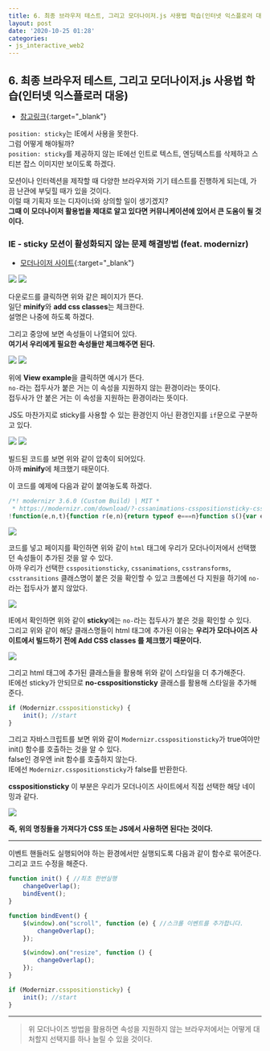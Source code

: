 ```yaml
---
title: 6. 최종 브라우저 테스트, 그리고 모더나이저.js 사용법 학습(인터넷 익스플로러 대응)
layout: post
date: '2020-10-25 01:28'
categories:
- js_interactive_web2
---
```


## 6. 최종 브라우저 테스트, 그리고 모더나이저.js 사용법 학습(인터넷 익스플로러 대응)

* [참고링크](https://hyungju-lee.github.io/hyungju-lee-interactions/interactive-web2/study/section7/step4/index.html){:target="_blank"}

`position: sticky`는 IE에서 사용을 못한다.  
그럼 어떻게 해야될까?  
`position: sticky`를 제공하지 않는 IE에선 인트로 텍스트, 엔딩텍스트를 삭제하고 스티븐 잡스 이미지만 보이도록 하겠다.  

모션이나 인터렉션을 제작할 때 다양한 브라우저와 기기 테스트를 진행하게 되는데, 가끔 난관에 부딪힐 때가 있을 것이다.  
이럴 때 기획자 또는 디자이너와 상의할 일이 생기겠지?  
**그때 이 모더나이저 활용법을 제대로 알고 있다면 커뮤니케이션에 있어서 큰 도움이 될 것이다.**

### IE - sticky 모션이 활성화되지 않는 문제 해결방법 (feat. modernizr)

* [모더나이저 사이트](https://modernizr.com/){:target="_blank"}

![](/static/img/interaction/image34.jpg)
![](/static/img/interaction/image35.jpg)

다운로드를 클릭하면 위와 같은 페이지가 뜬다.  
일단 **minify**와 **add css classes**는 체크한다.  
설명은 나중에 하도록 하겠다.

그리고 중앙에 보면 속성들이 나열되어 있다.  
**여기서 우리에게 필요한 속성들만 체크해주면 된다.**  

![](/static/img/interaction/image36.jpg)
![](/static/img/interaction/image37.jpg)

위에 **View example**을 클릭하면 예시가 뜬다.  
`no-`라는 접두사가 붙은 거는 이 속성을 지원하지 않는 환경이라는 뜻이다.  
접두사가 안 붙은 거는 이 속성을 지원하는 환경이라는 뜻이다.  

JS도 마찬가지로 sticky를 사용할 수 있는 환경인지 아닌 환경인지를 `if`문으로 구분하고 있다.  

![](/static/img/interaction/image38.jpg)
![](/static/img/interaction/image39.jpg)

빌드된 코드를 보면 위와 같이 압축이 되어있다.  
아까 **minify**에 체크했기 때문이다.

이 코드를 예제에 다음과 같이 붙여놓도록 하겠다.

```javascript
/*! modernizr 3.6.0 (Custom Build) | MIT *
 * https://modernizr.com/download/?-cssanimations-csspositionsticky-csstransforms-csstransitions-setclasses !*/
!function(e,n,t){function r(e,n){return typeof e===n}function s(){var e,n,t,s,o,i,a;for(var l in w)if(w.hasOwnProperty(l)){if(e=[],n=w[l],n.name&&(e.push(n.name.toLowerCase()),n.options&&n.options.aliases&&n.options.aliases.length))for(t=0;t<n.options.aliases.length;t++)e.push(n.options.aliases[t].toLowerCase());for(s=r(n.fn,"function")?n.fn():n.fn,o=0;o<e.length;o++)i=e[o],a=i.split("."),1===a.length?Modernizr[a[0]]=s:(!Modernizr[a[0]]||Modernizr[a[0]]instanceof Boolean||(Modernizr[a[0]]=new Boolean(Modernizr[a[0]])),Modernizr[a[0]][a[1]]=s),C.push((s?"":"no-")+a.join("-"))}}function o(e){var n=_.className,t=Modernizr._config.classPrefix||"";if(x&&(n=n.baseVal),Modernizr._config.enableJSClass){var r=new RegExp("(^|\\s)"+t+"no-js(\\s|$)");n=n.replace(r,"$1"+t+"js$2")}Modernizr._config.enableClasses&&(n+=" "+t+e.join(" "+t),x?_.className.baseVal=n:_.className=n)}function i(){return"function"!=typeof n.createElement?n.createElement(arguments[0]):x?n.createElementNS.call(n,"http://www.w3.org/2000/svg",arguments[0]):n.createElement.apply(n,arguments)}function a(e,n){return function(){return e.apply(n,arguments)}}function l(e,n,t){var s;for(var o in e)if(e[o]in n)return t===!1?e[o]:(s=n[e[o]],r(s,"function")?a(s,t||n):s);return!1}function f(e,n){return!!~(""+e).indexOf(n)}function u(e){return e.replace(/([a-z])-([a-z])/g,function(e,n,t){return n+t.toUpperCase()}).replace(/^-/,"")}function c(e){return e.replace(/([A-Z])/g,function(e,n){return"-"+n.toLowerCase()}).replace(/^ms-/,"-ms-")}function d(n,t,r){var s;if("getComputedStyle"in e){s=getComputedStyle.call(e,n,t);var o=e.console;if(null!==s)r&&(s=s.getPropertyValue(r));else if(o){var i=o.error?"error":"log";o[i].call(o,"getComputedStyle returning null, its possible modernizr test results are inaccurate")}}else s=!t&&n.currentStyle&&n.currentStyle[r];return s}function p(){var e=n.body;return e||(e=i(x?"svg":"body"),e.fake=!0),e}function m(e,t,r,s){var o,a,l,f,u="modernizr",c=i("div"),d=p();if(parseInt(r,10))for(;r--;)l=i("div"),l.id=s?s[r]:u+(r+1),c.appendChild(l);return o=i("style"),o.type="text/css",o.id="s"+u,(d.fake?d:c).appendChild(o),d.appendChild(c),o.styleSheet?o.styleSheet.cssText=e:o.appendChild(n.createTextNode(e)),c.id=u,d.fake&&(d.style.background="",d.style.overflow="hidden",f=_.style.overflow,_.style.overflow="hidden",_.appendChild(d)),a=t(c,e),d.fake?(d.parentNode.removeChild(d),_.style.overflow=f,_.offsetHeight):c.parentNode.removeChild(c),!!a}function y(n,r){var s=n.length;if("CSS"in e&&"supports"in e.CSS){for(;s--;)if(e.CSS.supports(c(n[s]),r))return!0;return!1}if("CSSSupportsRule"in e){for(var o=[];s--;)o.push("("+c(n[s])+":"+r+")");return o=o.join(" or "),m("@supports ("+o+") { #modernizr { position: absolute; } }",function(e){return"absolute"==d(e,null,"position")})}return t}function g(e,n,s,o){function a(){c&&(delete N.style,delete N.modElem)}if(o=r(o,"undefined")?!1:o,!r(s,"undefined")){var l=y(e,s);if(!r(l,"undefined"))return l}for(var c,d,p,m,g,v=["modernizr","tspan","samp"];!N.style&&v.length;)c=!0,N.modElem=i(v.shift()),N.style=N.modElem.style;for(p=e.length,d=0;p>d;d++)if(m=e[d],g=N.style[m],f(m,"-")&&(m=u(m)),N.style[m]!==t){if(o||r(s,"undefined"))return a(),"pfx"==n?m:!0;try{N.style[m]=s}catch(h){}if(N.style[m]!=g)return a(),"pfx"==n?m:!0}return a(),!1}function v(e,n,t,s,o){var i=e.charAt(0).toUpperCase()+e.slice(1),a=(e+" "+T.join(i+" ")+i).split(" ");return r(n,"string")||r(n,"undefined")?g(a,n,s,o):(a=(e+" "+z.join(i+" ")+i).split(" "),l(a,n,t))}function h(e,n,r){return v(e,t,t,n,r)}var C=[],w=[],S={_version:"3.6.0",_config:{classPrefix:"",enableClasses:!0,enableJSClass:!0,usePrefixes:!0},_q:[],on:function(e,n){var t=this;setTimeout(function(){n(t[e])},0)},addTest:function(e,n,t){w.push({name:e,fn:n,options:t})},addAsyncTest:function(e){w.push({name:null,fn:e})}},Modernizr=function(){};Modernizr.prototype=S,Modernizr=new Modernizr;var _=n.documentElement,x="svg"===_.nodeName.toLowerCase(),b=S._config.usePrefixes?" -webkit- -moz- -o- -ms- ".split(" "):["",""];S._prefixes=b,Modernizr.addTest("csspositionsticky",function(){var e="position:",n="sticky",t=i("a"),r=t.style;return r.cssText=e+b.join(n+";"+e).slice(0,-e.length),-1!==r.position.indexOf(n)});var P="Moz O ms Webkit",T=S._config.usePrefixes?P.split(" "):[];S._cssomPrefixes=T;var z=S._config.usePrefixes?P.toLowerCase().split(" "):[];S._domPrefixes=z;var E={elem:i("modernizr")};Modernizr._q.push(function(){delete E.elem});var N={style:E.elem.style};Modernizr._q.unshift(function(){delete N.style}),S.testAllProps=v,S.testAllProps=h,Modernizr.addTest("cssanimations",h("animationName","a",!0)),Modernizr.addTest("csstransforms",function(){return-1===navigator.userAgent.indexOf("Android 2.")&&h("transform","scale(1)",!0)}),Modernizr.addTest("csstransitions",h("transition","all",!0)),s(),o(C),delete S.addTest,delete S.addAsyncTest;for(var k=0;k<Modernizr._q.length;k++)Modernizr._q[k]();e.Modernizr=Modernizr}(window,document);
```

![](/static/img/interaction/image40.jpg)

코드를 넣고 페이지를 확인하면 위와 같이 `html` 태그에 우리가 모더나이저에서 선택했던 속성들이 추가된 것을 알 수 있다.  
아까 우리가 선택한 `csspositionsticky`, `cssanimations`, `csstransforms`, `csstransitions` 클래스명이 붙은 것을 확인할 수 있고 
크롬에선 다 지원을 하기에 `no-`라는 접두사가 붙지 않았다.

![](/static/img/interaction/image41.jpg)

IE에서 확인하면 위와 같이 **sticky**에는 `no-`라는 접두사가 붙은 것을 확인할 수 있다.  
그리고 위와 같이 해당 클래스명들이 html 태그에 추가된 이유는 **우리가 모더나이즈 사이트에서 빌드하기 전에 Add CSS classes 를 체크했기 때문이다.**

![](/static/img/interaction/image42.jpg)

그리고 html 태그에 추가된 클래스들을 활용해 위와 같이 스타일을 더 추가해준다.  
IE에선 sticky가 안되므로 **no-csspositionsticky** 클래스를 활용해 스타일을 추가해준다.

```javascript
if (Modernizr.csspositionsticky) {
    init(); //start
}
```

그리고 자바스크립트를 보면 위와 같이 `Modernizr.csspositionsticky`가 true여야만 init() 함수를 호출하는 것을 알 수 있다.  
false인 경우엔 init 함수를 호출하지 않는다.  
IE에선 `Modernizr.csspositionsticky`가 false를 반환한다.

**csspositionsticky** 이 부분은 우리가 모더나이즈 사이트에서 직접 선택한 해당 네이밍과 같다.  

![](/static/img/interaction/image43.jpg)

**즉, 위의 명칭들을 가져다가 CSS 또는 JS에서 사용하면 된다는 것이다.**

---

이벤트 핸들러도 실행되어야 하는 환경에서만 실행되도록 다음과 같이 함수로 묶어준다.  
그리고 코드 수정을 해준다.

```javascript
function init() { //최초 한번실행
    changeOverlap();
    bindEvent();
}

function bindEvent() {
    $(window).on("scroll", function (e) { //스크롤 이벤트를 추가합니다.
        changeOverlap();
    });

    $(window).on("resize", function () {
        changeOverlap();
    });
}

if (Modernizr.csspositionsticky) {
    init(); //start
}
```

---

>위 모더나이즈 방법을 활용하면 속성을 지원하지 않는 브라우저에서는 어떻게 대처할지 선택지를 하나 늘릴 수 있을 것이다.